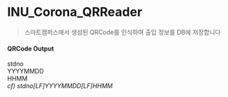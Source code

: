 # INU_Corona_QRReader
> 스마트캠퍼스에서 생성된 QRCode를 인식하여 출입 정보를 DB에 저장합니다  

#### QRCode Output
  stdno <br>
  YYYYMMDD <br>
  HHMM <br>
  *cf) stdno[LF]YYYYMMDD[LF]HHMM*
